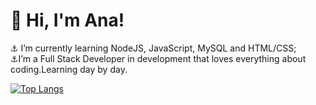 # :ocean: Hi, I'm Ana!

:anchor: I’m currently learning NodeJS, JavaScript, MySQL and HTML/CSS;
<br>
:anchor:I’m a Full Stack Developer in development that loves everything about coding.Learning day by day.
<br>


[![Top Langs](https://github-readme-stats.vercel.app/api/top-langs/?username=apvasconcellos&layout=compact)](https://github.com/anuraghazra/github-readme-stats)



